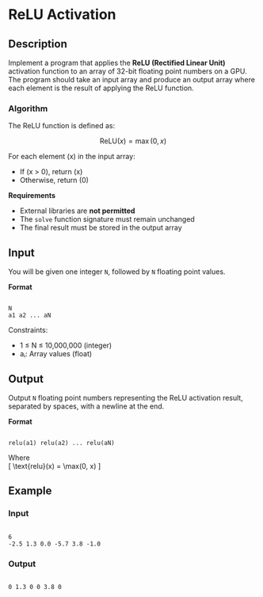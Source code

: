 # ReLU Activation

## Description
Implement a program that applies the **ReLU (Rectified Linear Unit)** activation function to an array of 32-bit floating point numbers on a GPU.  
The program should take an input array and produce an output array where each element is the result of applying the ReLU function.

### Algorithm
The ReLU function is defined as:

$$
\mathrm{ReLU}(x) = \max(0, x)
$$

For each element \(x\) in the input array:
- If \(x > 0\), return \(x\)
- Otherwise, return \(0\)

**Requirements**
- External libraries are **not permitted**
- The `solve` function signature must remain unchanged
- The final result must be stored in the output array

## Input
You will be given one integer `N`, followed by `N` floating point values.

**Format**
```

N
a1 a2 ... aN

```

Constraints:
- 1 ≤ N ≤ 10,000,000 (integer)
- aᵢ: Array values (float)

## Output
Output `N` floating point numbers representing the ReLU activation result, separated by spaces, with a newline at the end.

**Format**
```

relu(a1) relu(a2) ... relu(aN)

```

Where  
\[
\text{relu}(x) = \max(0, x)
\]

## Example
### Input
```

6
-2.5 1.3 0.0 -5.7 3.8 -1.0

```

### Output
```

0 1.3 0 0 3.8 0

```